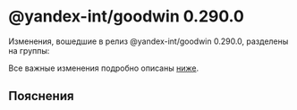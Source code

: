 # @yandex-int/goodwin 0.290.0

<!-- ЧЕЛОВЕЧЕСКОЕ ВСТУПЛЕНИЕ -->

Изменения, вошедшие в релиз @yandex-int/goodwin 0.290.0, разделены на группы:

Все важные изменения подробно описаны [ниже](#Пояснения).

## Пояснения

